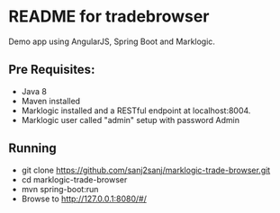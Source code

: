 README for tradebrowser
==========================

Demo app using AngularJS, Spring Boot and Marklogic.

Pre Requisites:
--------------
* Java 8
* Maven installed
* Marklogic installed and a RESTful endpoint at localhost:8004.
* Marklogic user called "admin" setup with password Admin

Running
--------------
* git clone https://github.com/sanj2sanj/marklogic-trade-browser.git
* cd marklogic-trade-browser
* mvn spring-boot:run
* Browse to http://127.0.0.1:8080/#/
  
